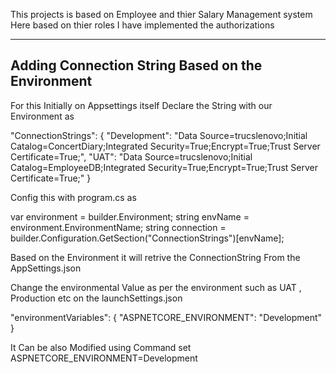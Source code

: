 This projects is based on Employee and thier Salary Management system 
Here based on thier roles I have implemented the authorizations 


-------------------------------------------------------------------
Adding Connection String Based on the Environment 
-------------------------------------------------------------------

For this Initially on Appsettings itself Declare the String with our Environment as 

"ConnectionStrings": {
  "Development": "Data Source=trucslenovo;Initial Catalog=ConcertDiary;Integrated Security=True;Encrypt=True;Trust Server Certificate=True;",
  "UAT": "Data Source=trucslenovo;Initial Catalog=EmployeeDB;Integrated Security=True;Encrypt=True;Trust Server Certificate=True;"
}

Config this with program.cs as

var environment = builder.Environment;
string envName = environment.EnvironmentName;
string connection = builder.Configuration.GetSection("ConnectionStrings")[envName];

Based on the Environment it will retrive the ConnectionString From the AppSettings.json 

Change the environmental Value as per the environment such as UAT , Production etc on the launchSettings.json


"environmentVariables": {
  "ASPNETCORE_ENVIRONMENT": "Development"
}

It Can be also Modified using Command 
set ASPNETCORE_ENVIRONMENT=Development



 
